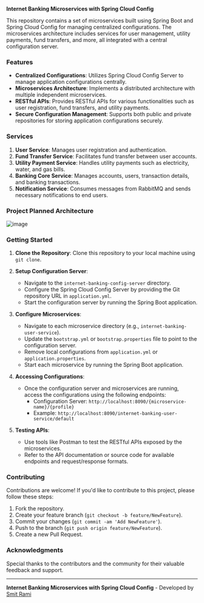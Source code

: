 **Internet Banking Microservices with Spring Cloud Config**

This repository contains a set of microservices built using Spring Boot and Spring Cloud Config for managing centralized configurations. The microservices architecture includes services for user management, utility payments, fund transfers, and more, all integrated with a central configuration server.

### Features

- **Centralized Configurations**: Utilizes Spring Cloud Config Server to manage application configurations centrally.
- **Microservices Architecture**: Implements a distributed architecture with multiple independent microservices.
- **RESTful APIs**: Provides RESTful APIs for various functionalities such as user registration, fund transfers, and utility payments.
- **Secure Configuration Management**: Supports both public and private repositories for storing application configurations securely.

### Services

1. **User Service**: Manages user registration and authentication.
2. **Fund Transfer Service**: Facilitates fund transfer between user accounts.
3. **Utility Payment Service**: Handles utility payments such as electricity, water, and gas bills.
4. **Banking Core Service**: Manages accounts, users, transaction details, and banking transactions.
5. **Notification Service**: Consumes messages from RabbitMQ and sends necessary notifications to end users.

### Project Planned Architecture
![image](https://github.com/smitrami-123/Distributed_Internet_Banking/assets/75108933/e3023af4-3f09-49ea-b913-bef349da9ad1)


### Getting Started

1. **Clone the Repository**: Clone this repository to your local machine using `git clone`.

2. **Setup Configuration Server**:
   - Navigate to the `internet-banking-config-server` directory.
   - Configure the Spring Cloud Config Server by providing the Git repository URL in `application.yml`.
   - Start the configuration server by running the Spring Boot application.

3. **Configure Microservices**:
   - Navigate to each microservice directory (e.g., `internet-banking-user-service`).
   - Update the `bootstrap.yml` or `bootstrap.properties` file to point to the configuration server.
   - Remove local configurations from `application.yml` or `application.properties`.
   - Start each microservice by running the Spring Boot application.

4. **Accessing Configurations**:
   - Once the configuration server and microservices are running, access the configurations using the following endpoints:
     - Configuration Server: `http://localhost:8090/{microservice-name}/{profile}`
     - Example: `http://localhost:8090/internet-banking-user-service/default`

5. **Testing APIs**:
   - Use tools like Postman to test the RESTful APIs exposed by the microservices.
   - Refer to the API documentation or source code for available endpoints and request/response formats.


### Contributing

Contributions are welcome! If you'd like to contribute to this project, please follow these steps:

1. Fork the repository.
2. Create your feature branch (`git checkout -b feature/NewFeature`).
3. Commit your changes (`git commit -am 'Add NewFeature'`).
4. Push to the branch (`git push origin feature/NewFeature`).
5. Create a new Pull Request.



### Acknowledgments

Special thanks to the contributors and the community for their valuable feedback and support.

---
**Internet Banking Microservices with Spring Cloud Config** - Developed by [Smit Rami](https://github.com/smitrami-123)
